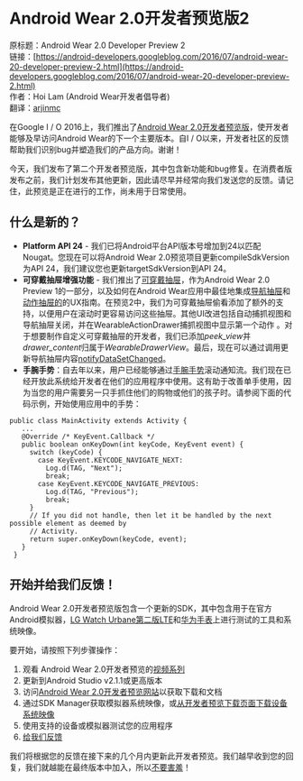 # Android Wear 2.0开发者预览版2

原标题：Android Wear 2.0 Developer Preview 2  
链接：[https://android-developers.googleblog.com/2016/07/android-wear-20-developer-preview-2.html](https://android-developers.googleblog.com/2016/07/android-wear-20-developer-preview-2.html)  
作者：Hoi Lam (Android Wear开发者倡导者)  
翻译：[arjinmc](https://github.com/arjinmc)  

在Google I / O 2016上，我们推出了[Android Wear 2.0开发者预览版](https://g.co/wearpreview)，使开发者能够及早访问Android Wear的下一个主要版本。自I / O以来，开发者社区的反馈帮助我们识别bug并塑造我们的产品方向。谢谢！

今天，我们发布了第二个开发者预览版，其中包含新功能和bug修复。在消费者版发布之前，我们计划发布其他更新，因此请尽早并经常向我们发送您的反馈。请记住，此预览是正在进行的工作，尚未用于日常使用。

## 什么是新的？
* <strong>Platform API 24</strong> - 我们已将Android平台API版本号增加到24以匹配Nougat。您现在可以将Android Wear 2.0预览项目更新compileSdkVersion为API 24，我们建议您也更新targetSdkVersion到API 24。
* <strong>可穿戴抽屉增强功能</strong> - 我们推出了[可穿戴抽屉](https://developer.android.com/wear/preview/features/ui-nav-actions.html?utm_campaign=android%20wear_launch_preview2_071216&utm_source=anddev&utm_medium=blog)，作为Android Wear 2.0 Preview 1的一部分，以及如何在Android Wear应用中最佳地集成[导航抽屉](https://www.google.com/design/spec-wear/components/navigation-drawer.html)和[动作抽屉的](https://www.google.com/design/spec-wear/components/action-drawer.html)的UX指南。在预览2中，我们为可穿戴抽屉偷看添加了额外的支持，以便用户在滚动时更容易访问这些抽屉。其他UI改进包括自动捕抓视图和导航抽屉关闭，并在WearableActionDrawer捕抓视图中显示第一个动作 。对于想要制作自定义可穿戴抽屉的开发者，我们已添加<i>peek_view</i>并<i>drawer_content</i>归属于<i>WearableDrawerView</i>。最后，现在可以通过调用更新导航抽屉内容[notifyDataSetChanged](https://developer.android.com/reference/android/widget/ArrayAdapter.html?utm_campaign=android%20wear_launch_preview2_071216&utm_source=anddev&utm_medium=blog#notifyDataSetChanged())。
* <strong>手腕手势</strong>：自去年以来，用户已经能够通过[手腕手势](https://support.google.com/androidwear/answer/6312406?hl=en)滚动通知流。我们现在已经开放此系统给开发者在他们的应用程序中使用。这有助于改善单手使用，因为当您的用户需要另一只手抓住他们的购物或他们的孩子时。请参阅下面的代码示例，开始使用应用中的手势：
```code
public class MainActivity extends Activity {  
   ...    
   @Override /* KeyEvent.Callback */  
   public boolean onKeyDown(int keyCode, KeyEvent event) {  
     switch (keyCode) {  
       case KeyEvent.KEYCODE_NAVIGATE_NEXT:  
         Log.d(TAG, "Next");  
         break;  
       case KeyEvent.KEYCODE_NAVIGATE_PREVIOUS:  
         Log.d(TAG, "Previous");  
         break;  
     }  
     // If you did not handle, then let it be handled by the next possible element as deemed by  
     // Activity.  
     return super.onKeyDown(keyCode, event);  
   }  
 }  
```

## 开始并给我们反馈！

Android Wear 2.0开发者预览版包含一个更新的SDK，其中包含用于在官方Android模拟器，[LG Watch Urbane第二版LTE](https://store.google.com/product/lg_watch_urbane_2nd_edition_lte)和[华为手表](https://store.google.com/product/huawei_watch)上进行测试的工具和系统映像。

要开始，请按照下列步骤操作：

1. 观看 Android Wear 2.0开发者预览的[视频系列](https://www.youtube.com/watch?v=8gLwk8o9LW0)
2. 更新到Android Studio v2.1.1或更高版本
3. 访问[Android Wear 2.0开发者预览网站](https://g.co/wearpreview)以获取下载和文档
4. 通过SDK Manager获取模拟器系统映像，或[从开发者预览下载页面下载设备系统映像](https://developer.android.com/wear/preview/downloads.html?utm_campaign=android%20wear_launch_preview2_071216&utm_source=anddev&utm_medium=blog)
5. 使用支持的设备或模拟器测试您的应用程序
6. [给我们反馈](https://g.co/wearpreviewbug)

我们将根据您的反馈在接下来的几个月内更新此开发者预览。我们越早收到您的回复，我们就越能在最终版本中加入，所以[不要害羞](https://g.co/wearpreviewbug)！